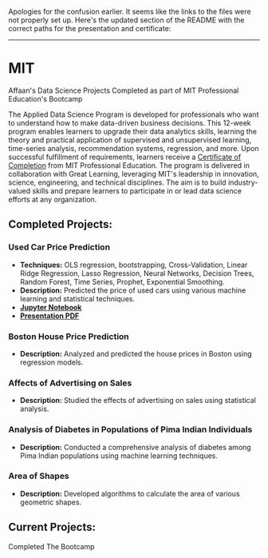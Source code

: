 Apologies for the confusion earlier. It seems like the links to the files were not properly set up. Here's the updated section of the README with the correct paths for the presentation and certificate:

---

# MIT
Affaan's Data Science Projects Completed as part of MIT Professional Education's Bootcamp

The Applied Data Science Program is developed for professionals who want to understand how to make data-driven business decisions. This 12-week program enables learners to upgrade their data analytics skills, learning the theory and practical application of supervised and unsupervised learning, time-series analysis, recommendation systems, regression, and more. Upon successful fulfillment of requirements, learners receive a [Certificate of Completion](sandbox:/mnt/data/Certificate_Of_Completion.pdf) from MIT Professional Education. The program is delivered in collaboration with Great Learning, leveraging MIT's leadership in innovation, science, engineering, and technical disciplines. The aim is to build industry-valued skills and prepare learners to participate in or lead data science efforts at any organization.

## Completed Projects:
### Used Car Price Prediction
- **Techniques:** OLS regression, bootstrapping, Cross-Validation, Linear Ridge Regression, Lasso Regression, Neural Networks, Decision Trees, Random Forest, Time Series, Prophet, Exponential Smoothing.
- **Description:** Predicted the price of used cars using various machine learning and statistical techniques.
- **[Jupyter Notebook](sandbox:/mnt/data/FinalUsedCarPredictionFC.ipynb)**
- **[Presentation PDF](sandbox:/mnt/data/Used%20Car%20Price%20Prediction%20Presentation.pdf)**

### Boston House Price Prediction
- **Description:** Analyzed and predicted the house prices in Boston using regression models.

### Affects of Advertising on Sales
- **Description:** Studied the effects of advertising on sales using statistical analysis.

### Analysis of Diabetes in Populations of Pima Indian Individuals
- **Description:** Conducted a comprehensive analysis of diabetes among Pima Indian populations using machine learning techniques.

### Area of Shapes
- **Description:** Developed algorithms to calculate the area of various geometric shapes.

## Current Projects:

Completed The Bootcamp
